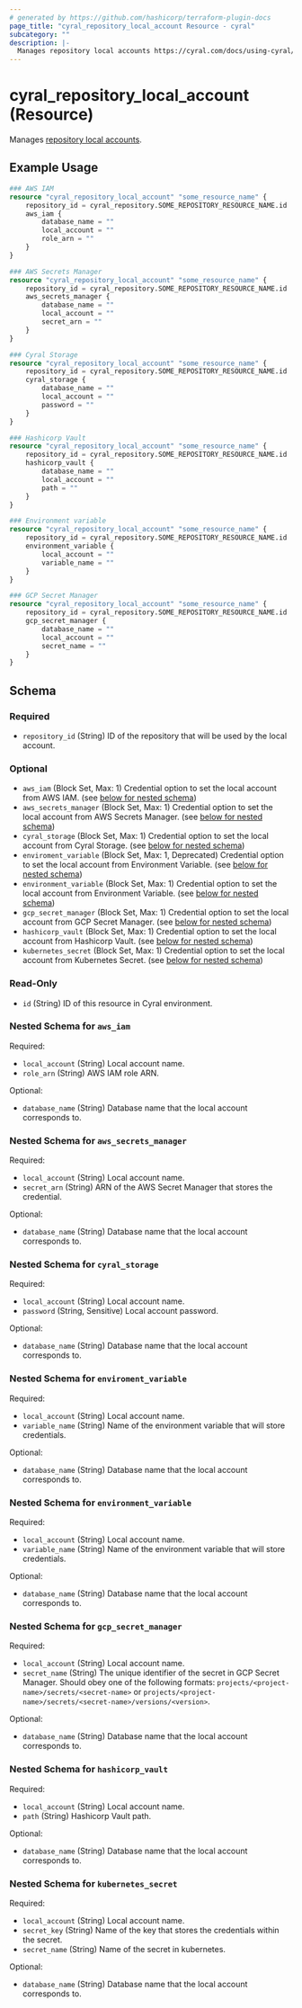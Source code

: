 ```yaml
---
# generated by https://github.com/hashicorp/terraform-plugin-docs
page_title: "cyral_repository_local_account Resource - cyral"
subcategory: ""
description: |-
  Manages repository local accounts https://cyral.com/docs/using-cyral/sso-auth-users#give-your-sidecar-access-to-the-local-account.
---
```


# cyral_repository_local_account (Resource)

Manages [repository local accounts](https://cyral.com/docs/using-cyral/sso-auth-users#give-your-sidecar-access-to-the-local-account).

## Example Usage

```terraform
### AWS IAM
resource "cyral_repository_local_account" "some_resource_name" {
    repository_id = cyral_repository.SOME_REPOSITORY_RESOURCE_NAME.id
    aws_iam {
        database_name = ""
        local_account = ""
        role_arn = ""
    }
}

### AWS Secrets Manager
resource "cyral_repository_local_account" "some_resource_name" {
    repository_id = cyral_repository.SOME_REPOSITORY_RESOURCE_NAME.id
    aws_secrets_manager {
        database_name = ""
        local_account = ""
        secret_arn = ""
    }
}

### Cyral Storage
resource "cyral_repository_local_account" "some_resource_name" {
    repository_id = cyral_repository.SOME_REPOSITORY_RESOURCE_NAME.id
    cyral_storage {
        database_name = ""
        local_account = ""
        password = ""
    }
}

### Hashicorp Vault
resource "cyral_repository_local_account" "some_resource_name" {
    repository_id = cyral_repository.SOME_REPOSITORY_RESOURCE_NAME.id
    hashicorp_vault {
        database_name = ""
        local_account = ""
        path = ""
    }
}

### Environment variable
resource "cyral_repository_local_account" "some_resource_name" {
    repository_id = cyral_repository.SOME_REPOSITORY_RESOURCE_NAME.id
    environment_variable {
        local_account = ""
        variable_name = ""
    }
}

### GCP Secret Manager
resource "cyral_repository_local_account" "some_resource_name" {
    repository_id = cyral_repository.SOME_REPOSITORY_RESOURCE_NAME.id
    gcp_secret_manager {
        database_name = ""
        local_account = ""
        secret_name = ""
    }
}
```

<!-- schema generated by tfplugindocs -->

## Schema

### Required

- `repository_id` (String) ID of the repository that will be used by the local account.

### Optional

- `aws_iam` (Block Set, Max: 1) Credential option to set the local account from AWS IAM. (see [below for nested schema](#nestedblock--aws_iam))
- `aws_secrets_manager` (Block Set, Max: 1) Credential option to set the local account from AWS Secrets Manager. (see [below for nested schema](#nestedblock--aws_secrets_manager))
- `cyral_storage` (Block Set, Max: 1) Credential option to set the local account from Cyral Storage. (see [below for nested schema](#nestedblock--cyral_storage))
- `enviroment_variable` (Block Set, Max: 1, Deprecated) Credential option to set the local account from Environment Variable. (see [below for nested schema](#nestedblock--enviroment_variable))
- `environment_variable` (Block Set, Max: 1) Credential option to set the local account from Environment Variable. (see [below for nested schema](#nestedblock--environment_variable))
- `gcp_secret_manager` (Block Set, Max: 1) Credential option to set the local account from GCP Secret Manager. (see [below for nested schema](#nestedblock--gcp_secret_manager))
- `hashicorp_vault` (Block Set, Max: 1) Credential option to set the local account from Hashicorp Vault. (see [below for nested schema](#nestedblock--hashicorp_vault))
- `kubernetes_secret` (Block Set, Max: 1) Credential option to set the local account from Kubernetes Secret. (see [below for nested schema](#nestedblock--kubernetes_secret))

### Read-Only

- `id` (String) ID of this resource in Cyral environment.

<a id="nestedblock--aws_iam"></a>

### Nested Schema for `aws_iam`

Required:

- `local_account` (String) Local account name.
- `role_arn` (String) AWS IAM role ARN.

Optional:

- `database_name` (String) Database name that the local account corresponds to.

<a id="nestedblock--aws_secrets_manager"></a>

### Nested Schema for `aws_secrets_manager`

Required:

- `local_account` (String) Local account name.
- `secret_arn` (String) ARN of the AWS Secret Manager that stores the credential.

Optional:

- `database_name` (String) Database name that the local account corresponds to.

<a id="nestedblock--cyral_storage"></a>

### Nested Schema for `cyral_storage`

Required:

- `local_account` (String) Local account name.
- `password` (String, Sensitive) Local account password.

Optional:

- `database_name` (String) Database name that the local account corresponds to.

<a id="nestedblock--enviroment_variable"></a>

### Nested Schema for `enviroment_variable`

Required:

- `local_account` (String) Local account name.
- `variable_name` (String) Name of the environment variable that will store credentials.

Optional:

- `database_name` (String) Database name that the local account corresponds to.

<a id="nestedblock--environment_variable"></a>

### Nested Schema for `environment_variable`

Required:

- `local_account` (String) Local account name.
- `variable_name` (String) Name of the environment variable that will store credentials.

Optional:

- `database_name` (String) Database name that the local account corresponds to.

<a id="nestedblock--gcp_secret_manager"></a>

### Nested Schema for `gcp_secret_manager`

Required:

- `local_account` (String) Local account name.
- `secret_name` (String) The unique identifier of the secret in GCP Secret Manager. Should obey one of the following formats: `projects/<project-name>/secrets/<secret-name>` or `projects/<project-name>/secrets/<secret-name>/versions/<version>`.

Optional:

- `database_name` (String) Database name that the local account corresponds to.

<a id="nestedblock--hashicorp_vault"></a>

### Nested Schema for `hashicorp_vault`

Required:

- `local_account` (String) Local account name.
- `path` (String) Hashicorp Vault path.

Optional:

- `database_name` (String) Database name that the local account corresponds to.

<a id="nestedblock--kubernetes_secret"></a>

### Nested Schema for `kubernetes_secret`

Required:

- `local_account` (String) Local account name.
- `secret_key` (String) Name of the key that stores the credentials within the secret.
- `secret_name` (String) Name of the secret in kubernetes.

Optional:

- `database_name` (String) Database name that the local account corresponds to.
